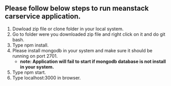 ## Please follow below steps to run meanstack carservice application.

1) Dowload zip file or clone folder in your local system.
2) Go to folder were you downloaded zip file and right click on it
   and do git bash.
3) Type npm install.
4) Please install mongodb in your system and make sure it should be 
   running on port 2701.
   * **note: Application will fail to start if mongodb database is not install in your system.**
5) Type npm start.
6) Type localhost:3000 in browser.
